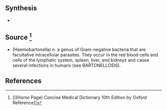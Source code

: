 ## Synthesis
- 
## Source [^1]
- (Haemobartonella) n. a genus of Gram-negative bacteria that are facultative intracellular parasites. They occur in the red blood cells and cells of the lymphatic system, spleen, liver, and kidneys and cause several infections in humans (see BARTONELLOSIS).
## References

[^1]: [[(Home Page) Concise Medical Dictionary 10th Edition by Oxford Reference]]